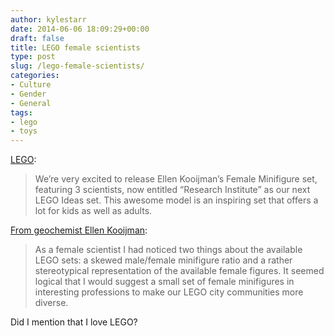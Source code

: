 ```yaml
---
author: kylestarr
date: 2014-06-06 18:09:29+00:00
draft: false
title: LEGO female scientists
type: post
slug: /lego-female-scientists/
categories:
- Culture
- Gender
- General
tags:
- lego
- toys
---
```


[LEGO](https://ideas.lego.com/projects/15401/official_comments):

> We’re very excited to release Ellen Kooijman’s Female Minifigure set, featuring 3 scientists, now entitled “Research Institute” as our next LEGO Ideas set. This awesome model is an inspiring set that offers a lot for kids as well as adults.

[From geochemist Ellen Kooijman](http://alatarielatelier.blogspot.se/p/female-minifigure-set.html?zx=7fc735e0789785ac&m=1):

> As a female scientist I had noticed two things about the available LEGO sets: a skewed male/female minifigure ratio and a rather stereotypical representation of the available female figures. It seemed logical that I would suggest a small set of female minifigures in interesting professions to make our LEGO city communities more diverse.

Did I mention that I love LEGO?
